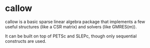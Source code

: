 callow
======

callow is a basic sparse linear algebra package
that implements a few useful structures (like a
CSR matrix) and solvers (like GMRES(m)).

It can be built on top of PETSc and SLEPc, though
only sequential constructs are used.